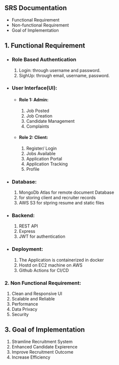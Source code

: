 ## SRS Documentation
- Functional Requirement
- Non-functional Requirement
- Goal of Implementation

## 1. Functional Requirement
 - ### Role Based Authentication    
    1. Login: through username and password.
    2. SighUp: through email, username, password.
- ### User Interface(UI):
    - #### Role 1: Admin:
        1. Job Posted
        2. Job Creation
        3. Candidate Management
        4. Complaints
    - #### Role 2: Client:
        1. Register/ Login
        2. Jobs Available
        3. Application Portal
        4. Application Tracking
        5. Profile
- ### Database:
    1. MongoDb Atlas for remote document Database
    2. for storing client and recruiter records
    3. AWS S3 for stpring resume and static files
- ### Backend:
    1. REST API 
    2. Express
    3. JWT for authentication
- ### Deployment:
    1. The Application is containerized in docker
    2. Hostd on EC2 machine on AWS
    3. Github Actions for CI/CD
### 2. Non Functional Requirement:
1. Clean and Responsive UI
2. Scalable and Reliable 
3. Performance
4. Data Privacy
5. Security

## 3. Goal of Implementation
1. Stramline Recruitment System
2. Enhanced Candidate Expierence
3. Improve Recruitment Outcome
4. Increase Efficiency 